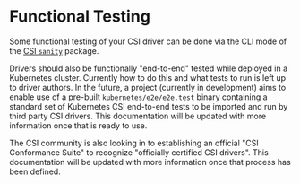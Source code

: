 # Functional Testing

Some functional testing of your CSI driver can be done via the CLI mode of the [CSI `sanity`](https://github.com/kubernetes-csi/csi-test/tree/master/pkg/sanity) package.

Drivers should also be functionally "end-to-end" tested while deployed in a Kubernetes cluster. Currently how to do this and what tests to run is left up to driver authors. In the future, a project (currently in development) aims to enable use of a pre-built `kubernetes/e2e/e2e.test` binary containing a standard set of Kubernetes CSI end-to-end tests to be imported and run by third party CSI drivers. This documentation will be updated with more information once that is ready to use.

The CSI community is also looking in to establishing an official "CSI Conformance Suite" to recognize "officially certified CSI drivers".  This documentation will be updated with more information once that process has been defined.
